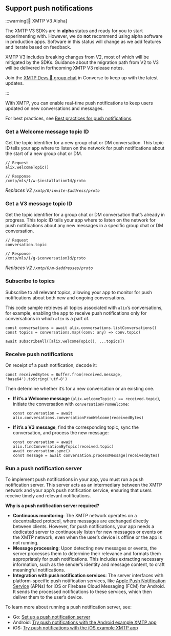 ## Support push notifications

:::warning[🚧 XMTP V3 Alpha]

The XMTP V3 SDKs are in **alpha** status and ready for you to start experimenting with.
However, we do **not** recommend using alpha software in production apps. Software in this status will change as we add features and iterate based on feedback.


XMTP V3 includes breaking changes from V2, most of which will be mitigated by the SDKs. Guidance about the migration path from V2 to V3 will be delivered in forthcoming XMTP V3 release notes.

Join the [XMTP Devs 💪 group chat](https://converse.xyz/group-invite/e-KZyw77m-7sjUmEk5lgu) in Converse to keep up with the latest updates.

:::

With XMTP, you can enable real-time push notifications to keep users updated on new conversations and messages.

For best practices, see [Best practices for push notifications](/notifications/notif-best-practices).

### **Get a Welcome message topic ID**

Get the topic identifier for a new group chat or DM conversation. This topic ID tells your app where to listen on the network for push notifications about the start of a new group chat or DM.

```tsx [React Native]
// Request
alix.welcomeTopic()

// Response
/xmtp/mls/1/w-$installationId/proto
```

*Replaces V2 `/xmtp/0/invite-$address/proto`* 

### **Get a V3 message topic ID**

Get the topic identifier for a group chat or DM conversation that’s already in progress. This topic ID tells your app where to listen on the network for push notifications about any new messages in a specific group chat or DM conversation.

```tsx [React Native]
// Request
conversation.topic

// Response
/xmtp/mls/1/g-$conversationId/proto
```

*Replaces V2 `/xmtp/0/m-$addresses/proto`*

### Subscribe to topics

Subscribe to all relevant topics, allowing your app to monitor for push notifications about both new and ongoing conversations. 

This code sample retrieves all topics associated with `alix`’s conversations, for example, enabling the app to receive push notifications only for conversations in which `alix` is a part of.

```tsx [React Native]
const conversations = await alix.conversations.listConversations()
const topics = conversations.map((conv: any) => conv.topic)

await subscribeAll([alix.welcomeTopic(), ...topics])
```

### Receive push notifications

On receipt of a push notification, decode it:

```tsx [React Native]
const receivedBytes = Buffer.from(received.message, 'base64').toString('utf-8')
```

Then determine whether it’s for a new conversation or an existing one.

- **If it’s a Welcome message** (`alix.welcomeTopic() == received.topic`), initiate the conversation with `conversationFromWelcome`:
    
    ```tsx [React Native]
    const conversation = await alix.conversations.conversationFromWelcome(receivedBytes)
    ```
    
- **If it’s a V3 message**, find the corresponding topic, sync the conversation, and process the new message:
    
    ```tsx [React Native]
    const conversation = await alix.findConversationByTopic(received.topic)
    await conversation.sync()
    const message = await conversation.processMessage(receivedBytes)
    ```
    

### Run a push notification server

To implement push notifications in your app, you must run a push notification server. This server acts as an intermediary between the XMTP network and your app’s push notification service, ensuring that users receive timely and relevant notifications.

**Why is a push notification server required?**

- **Continuous monitoring**: The XMTP network operates on a decentralized protocol, where messages are exchanged directly between clients. However, for push notifications, your app needs a dedicated server to continuously listen for new messages or events on the XMTP network, even when the user’s device is offline or the app is not running.
- **Message processing**: Upon detecting new messages or events, the server processes them to determine their relevance and formats them appropriately for push notifications. This includes extracting necessary information, such as the sender’s identity and message content, to craft meaningful notifications.
- **Integration with push notification services**: The server interfaces with platform-specific push notification services, like [Apple Push Notification Service](/notifications/build-notifications#understand-apple-entitlements-for-ios-apps) (APNs) for iOS or Firebase Cloud Messaging (FCM) for Android. It sends the processed notifications to these services, which then deliver them to the user’s device.

To learn more about running a push notification server, see:

- Go: [Set up a push notification server](/notifications/notif-server)
- Android: [Try push notifications with the Android example XMTP app](/notifications/notifs-android)
- iOS: [Try push notifications with the iOS example XMTP app](/notifications/notifs-ios) 
